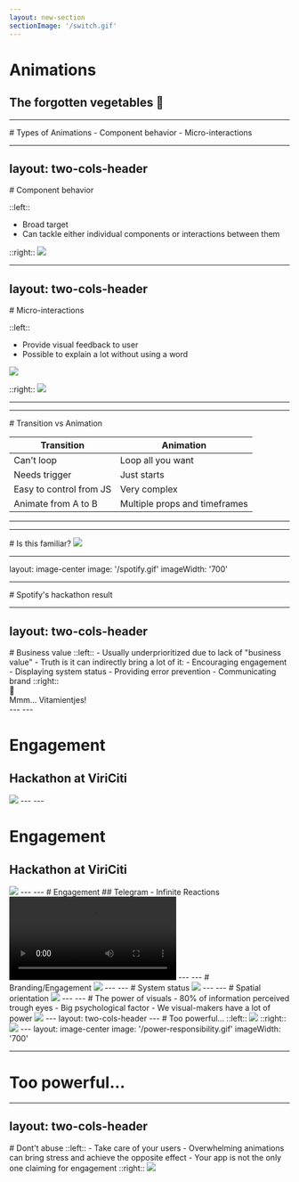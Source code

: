 ```yaml
---
layout: new-section
sectionImage: '/switch.gif'
---
```


# Animations
The forgotten vegetables 🥦
---
---
<MarkerAnimations />
# Types of Animations
- Component behavior
- Micro-interactions 

---
layout: two-cols-header
---
<MarkerAnimations />
# Component behavior

::left::
- Broad target
- Can tackle either individual components or interactions between them

::right::
<img class="mt-15 mr-10 w-100" src="/opening-banking-app.gif" />
<!--
Component animation/behaviors are how specific components or component sets are animated and adjusted, either individually or in relation to one another, within specific usage contexts (this can vary depending upon the framework your team may be working with).
-->
---
layout: two-cols-header
---

<MarkerAnimations />
# Micro-interactions

::left::
- Provide visual feedback to user
- Possible to explain a lot without using a word

<img class="mt-15 mr-10 w-100" src="/snoozing-alarm.gif" />

::right::
<img class="ml-15 w-80" src="/microinteraction-flow.png" />

---
---

<MarkerAnimations />
# Transition vs Animation

| **Transition** | **Animation** |
| --- | --- |
| Can't loop | Loop all you want |
| Needs trigger | Just starts |
| Easy to control from JS | Very complex |
| Animate from A to B | Multiple props and timeframes |

---
---
<MarkerAnimations />
# Is this familiar?

<img class="mt-20 mx-auto w-50" src="/spotify-heart.gif" />


---
layout: image-center
image: '/spotify.gif'
imageWidth: '700'

---
<MarkerAnimations />
# Spotify's hackathon result

---
layout: two-cols-header
---
<MarkerAnimations />
# Business value
::left::
- Usually underprioritized due to lack of "business value"
- Truth is it can indirectly bring a lot of it:
    - Encouraging engagement
    - Displaying system status
    - Providing error prevention
    - Communicating brand
::right::
<div class="mt-50 ml-40">
    <div class="ml-1 text-9xl">🥦</div>
    <div class="mt-2 text-base italic color-lime-800 opacity-50">Mmm... Vitamientjes!</div>
</div>
---
---
<MarkerAnimations />

# Engagement 
## Hackathon at ViriCiti

<img class="w-180 mx-auto mt-10" src="/viriciti-trash-can-static.png"/>
---
---
<MarkerAnimations />

# Engagement 
## Hackathon at ViriCiti

<img class="w-180 mx-auto mt-10" src="/viriciti-trash-can.gif"/>
---
---
<MarkerAnimations />
# Engagement 
## Telegram - Infinite Reactions

<video class="w-90 mx-auto mt-10" autoplay controls>
  <source src="/telegram-infinite-reactions.mp4" type="video/mp4">
</video>
---
---
<MarkerAnimations />
# Branding/Engagement

<img class="w-170 mx-auto mt-10" src="/asana-unicorn.gif"/>
---
---
<MarkerAnimations />
# System status 

<img class="w-100 mx-auto mt-10" src="/submit-button.gif"/>
---
---
<MarkerAnimations />
# Spatial orientation

<img class="w-140 mx-auto mt-10" src="/spatial-orientation.gif"/>
---
---
<MarkerAnimations />
# The power of visuals
- 80% of information perceived trough eyes
- Big psychological factor
- We visual-makers have a lot of power

<img class="w-90 mx-auto mt-40 ml-115" src="/dynamic-island.gif"/>
---
layout: two-cols-header
---
<MarkerAnimations />
# Too powerful...
::left::
<img class="mt-10 w-80" src="/tinder-swipe.gif"/>
::right::
<img class="mt-10 w-120" src="/dopamine-reward-loop.png"/>
---
layout: image-center
image: '/power-responsibility.gif'
imageWidth: '700'

---
# Too powerful...
---
layout: two-cols-header
---
<MarkerAnimations />
# Dont't abuse
::left::
- Take care of your users
- Overwhelming animations can bring stress and achieve the opposite effect
- Your app is not the only one claiming for engagement
::right::
<img class="mt-10 ml-10 w-90" src="/epileptic-simpsons.gif"/>